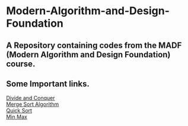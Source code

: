 # Modern-Algorithm-and-Design-Foundation
A Repository containing codes from the MADF (Modern Algorithm and Design Foundation) course.
---
## Some Important links.

[Divide and Conquer](https://www.programiz.com/dsa/divide-and-conquer)
<br>
[Merge Sort Algorithm](https://www.geeksforgeeks.org/merge-sort/)
<br>
[Quick Sort](https://youtu.be/Dl6HT-NM_q4)
<br>
[Min Max](https://github.com/DeeptejD/Modern-Algorithm-and-Design-Foundation/blob/37a8b25859947f662f9d138913f9b62695ce60e2/Min%20Max/MinMax.md)
